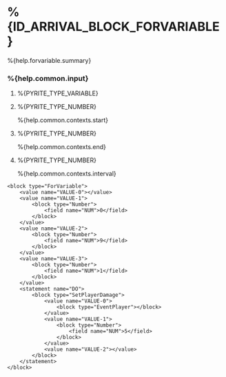 # %{ID_ARRIVAL_BLOCK_FORVARIABLE}

%{help.forvariable.summary}

### %{help.common.input}

1. %{PYRITE_TYPE_VARIABLE}
2. %{PYRITE_TYPE_NUMBER}

    %{help.common.contexts.start}

3. %{PYRITE_TYPE_NUMBER}

    %{help.common.contexts.end}

4. %{PYRITE_TYPE_NUMBER}

    %{help.common.contexts.interval}

```
<block type="ForVariable">
    <value name="VALUE-0"></value>
    <value name="VALUE-1">
        <block type="Number">
            <field name="NUM">0</field>
        </block>
    </value>
    <value name="VALUE-2">
        <block type="Number">
            <field name="NUM">9</field>
        </block>
    </value>
    <value name="VALUE-3">
        <block type="Number">
            <field name="NUM">1</field>
        </block>
    </value>
    <statement name="DO">
        <block type="SetPlayerDamage">
            <value name="VALUE-0">
                <block type="EventPlayer"></block>
            </value>
            <value name="VALUE-1">
                <block type="Number">
                    <field name="NUM">5</field>
                </block>
            </value>
            <value name="VALUE-2"></value>
        </block>
    </statement>
</block>
```